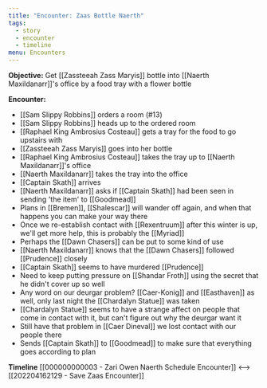 ```yaml
---
title: "Encounter: Zaas Bottle Naerth"
tags:
  - story
  - encounter
  - timeline
menu: Encounters
---
```

**Objective:** Get [[Zassteeah Zass Maryis]] bottle into [[Naerth Maxildanarr]]'s office by a food tray with a flower bottle

**Encounter:**
- [[Sam Slippy Robbins]] orders a room (#13)
- [[Sam Slippy Robbins]] heads up to the ordered room
- [[Raphael King Ambrosius Costeau]] gets a tray for the food to go upstairs with
- [[Zassteeah Zass Maryis]] goes into her bottle
- [[Raphael King Ambrosius Costeau]] takes the tray up to [[Naerth Maxildanarr]]'s office
- [[Naerth Maxildanarr]] takes the tray into the office
- [[Captain Skath]] arrives
- [[Naerth Maxildanarr]] asks if [[Captain Skath]] had been seen in sending 'the item' to [[Goodmead]]
- Plans in [[Bremen]], [[Shalescar]] will wander off again, and when that happens you can make your way there
- Once we re-establish contact with [[Rexentruum]] after this winter is up, we'll get more help, this is probably the [[Myriad]]
- Perhaps the [[Dawn Chasers]] can be put to some kind of use
- [[Naerth Maxildanarr]] knows that the [[Dawn Chasers]] followed [[Prudence]] closely
- [[Captain Skath]] seems to have murdered [[Prudence]]
- Need to keep putting pressure on [[Shandar Froth]] using the secret that he didn't cover up so well
- Any word on our deurgar problem? [[Caer-Konig]] and [[Easthaven]] as well, only last night the [[Chardalyn Statue]] was taken
- [[Chardalyn Statue]] seems to have a strange affect on people that come in contact with it, but can't figure out why the deurgar want it
- Still have that problem in [[Caer Dineval]] we lost contact with our people there
- Sends [[Captain Skath]] to [[Goodmead]] to make sure that everything goes according to plan

**Timeline**
[[000000000003 - Zari Owen Naerth Schedule Encounter]] <--> [[202204162129 - Save Zaas Encounter]]

<span class='ob-timelines' data-date='1502-03-28-00' data-title="Zaas Bottle Naerth Encounter"></span>